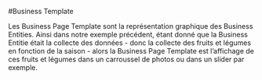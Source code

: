 #Business Template

Les Business Page Template sont la représentation graphique des Business Entities.
Ainsi dans notre exemple précédent, étant donné que la Business Entitie était la collecte des données - donc la collecte des fruits et légumes en fonction de la saison - alors la Business Page Template est l’affichage de ces fruits et légumes dans un carroussel de photos ou dans un slider par exemple.
